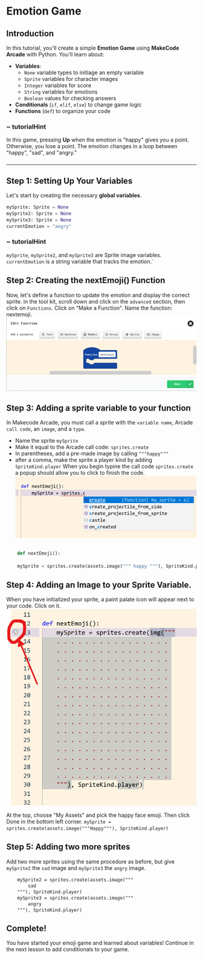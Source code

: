 # Emotion Game

## Introduction
In this tutorial, you'll create a simple **Emotion Game** using **MakeCode Arcade** with Python. You'll learn about:

- **Variables**:
  - `None` variable types to initiage an empty variable 
  - `Sprite` variables for character images
  - `Integer` variables for score
  - `String` variables for emotions
  - `Boolean` values for checking answers
- **Conditionals** (`if`, `elif`, `else`) to change game logic
- **Functions** (`def`) to organize your code

### ~ tutorialHint
In this game, pressing **Up** when the emotion is "happy" gives you a point. Otherwise, you lose a point. The emotion changes in a loop between "happy", "sad", and "angry."
###


---

## **Step 1: Setting Up Your Variables**
Let's start by creating the necessary **global variables**.

```python 
mySprite: Sprite = None
mySprite2: Sprite = None
mySprite3: Sprite = None
currentEmotion = "angry"
```
### ~ tutorialHint
`mySprite`, `mySprite2`, and `mySprite3` are Sprite image variables.
`currentEmotion` is a string variable that tracks the emotion.` 
###


## **Step 2: Creating the nextEmoji() Function**
Now, let's define a function to update the emotion and display the correct sprite. in the tool kit, scroll down and click on the ```advanced``` section, then click on ```Functions```. Click on "Make a Function". Name the function: nextemoji.
![Blue Function container witht the name newEmoji](https://raw.githubusercontent.com/PomPomMom/Images/refs/heads/main/next%20emoji%20function.png)

## **Step 3: Adding a sprite variable to your function**
In Makecode Arcade, you must call a sprite with the `variable name`, Arcade `call code`, an `image`, and a `type`.
- Name the sprite `mySprite`
- Make it equal to the Arcade call code: `sprites.create`
- In parentheses, add a pre-made image by calling `"""happy"""`
- after a comma, make the sprite a player kind by adding `SpriteKind.player`
When you begin typine the call code `sprites.create` a popup should allow you to click to finish the code.
![Sprite initializing with popup to complete the code.](https://raw.githubusercontent.com/PomPomMom/Images/5d7ea68c31ab68517b403e690cee94b6c796d8ee/Create%20sprite%20python%20makecode%20arcade.png)

##
```python
    def nextEmoji():

    mySprite = sprites.create(assets.image(""" happy """), SpriteKind.player)
 ```

## **Step 4: Adding an Image to your Sprite Variable.**
When you have initialized your sprite, a paint palate icon will appear next to your code. Click on it.
![Paint palate icon next to sprite code](https://github.com/PomPomMom/Images/blob/5d7ea68c31ab68517b403e690cee94b6c796d8ee/Image%20chooser.png?raw=true)

At the top, choose "My Assets" and pick the happy face emoji. Then click Done in the bottom left corner.
```mySprite = sprites.create(assets.image("""Happy"""), SpriteKind.player)```


## **Step 5: Adding two more sprites**
Add two more sprites using the same procedure as before, but give `mySprite2` the `sad` image and `mySprite3` the `angry` image.

```
    mySprite2 = sprites.create(assets.image("""
        sad
    """), SpriteKind.player)
    mySprite3 = sprites.create(assets.image("""
        angry
    """), SpriteKind.player)
```

## **Complete!**
You have started your emoji game and learned about variables! Continue in the next lesson to add conditionals to your game.

